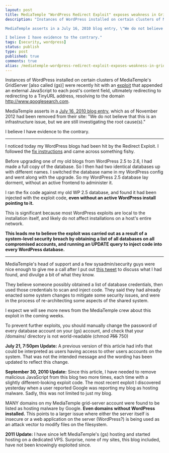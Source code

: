 ```yaml
---
layout: post
title: MediaTemple "WordPress Redirect Exploit" exposes weakness in GridServer security
description: "Instances of WordPress installed on certain clusters of MediaTemple's GridServer were recently hit with an exploit that appended an external JavaScript to each post's content field, ultimately redirecting to redirecting to a TinyURL address, resolving to the domain qooglesearch.com.

MediaTemple asserts in a July 16, 2010 blog entry, \"We do not believe that this is an infrastructure issue, but we are still investigating the root cause(s).\"

I believe I have evidence to the contrary."
tags: [security, wordpress]
status: publish
type: post
published: true
comments: true
alias: /mediatemple-wordpress-redirect-exploit-exposes-weakness-in-gridserver-security
---
```

Instances of WordPress installed on certain clusters of MediaTemple's GridServer [also called (gs)] were recently hit with an [exploit](http://wiki.mediatemple.net/w/WordPress_Redirect_Exploit) that appended an external JavaScript to each post's content field, ultimately redirecting to redirecting to a TinyURL address, resolving to the domain http://www.qooglesearch.com.

MediaTemple asserts in a [July 16, 2010 blog entry](http://weblog.mediatemple.net/weblog/2010/07/16/1404-wordpress-redirect-exploit-2/), which as of November 2012 had been removed from their site: "We do not believe that this is an infrastructure issue, but we are still investigating the root cause(s)."

I believe I have evidence to the contrary.

* * * * *

I noticed today my WordPress blogs had been hit by the Redirect Exploit. I followed the [fix instructions](http://wiki.mediatemple.net/w/WordPress_Redirect_Exploit#Clean-Up) and came across something fishy.

Before upgrading one of my old blogs from WordPress 2.5 to 2.6, I had made a full copy of the database. So I then had two identical databases up with different names. I switched the database name in my WordPress config and went along with the upgrade. So my WordPress 2.5 database lay dorment, without an active frontend to administer it.

I ran the fix code against my old WP 2.5 database, and found it had been injected with the exploit code, **even without an active WordPress install pointing to it.**

This is significant because most WordPress exploits are local to the installation itself, and likely do not affect installations on a host's entire network.

**This leads me to believe the exploit was carried out as a result of a system-level security breach by obtaining a list of all databases on all compromised accounts, and running an UPDATE query to inject code into every WordPress database.**

* * * * *

MediaTemple's head of support and a few sysadmin/security guys were nice enough to give me a call after I put out [this tweet](https://twitter.com/johnkary/status/19107499517) to discuss what I had found, and divulge a bit of what they know.

They believe someone possibly obtained a list of database credentials, then used those credentials to scan and inject code. They said they had already enacted some system changes to mitigate some security issues, and were in the process of re-architecting some aspects of the shared system.

I expect we will see more news from the MediaTemple crew about this exploit in the coming weeks.

To prevent further exploits, you should manually change the password of every database account on your (gs) account, and check that your /domains/ directory is not world-readable (chmod ~~755~~ 750)

**July 21, 7:50pm Update:** A previous version of this article had info that could be interpreted as users having access to other users accounts on the system. That was not the intended message and the wording has been updated to reflect this change.

**September 30, 2010 Update:** Since this article, I have needed to remove malicious JavaScript from this blog two more times, each time with a slightly different-looking exploit code. The most recent exploit I discovered yesterday when a user reported Google was reporting my blog as hosting malware. Sadly, this was not limited to just my blog.

MANY domains on my MediaTemple grid-server account were found to be listed as hosting malware by Google. **Even domains without WordPress installed.** This points to a larger issue where either the server itself is insecure or a web application on the server (WordPress?) is being used as an attack vector to modify files on the filesystem.

**2011 Update:** I have since left MediaTemple's (gs) hosting and started hosting on a dedicated VPS. Surprise, none of my sites, this blog included, have not been knowingly exploited since.
